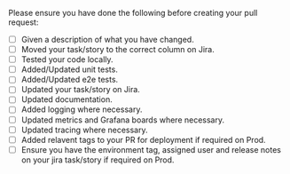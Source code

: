 Please ensure you have done the following before creating your pull request:

- [ ] Given a description of what you have changed.
- [ ] Moved your task/story to the correct column on Jira.
- [ ] Tested your code locally.
- [ ] Added/Updated unit tests.
- [ ] Added/Updated e2e tests.
- [ ] Updated your task/story on Jira.
- [ ] Updated documentation.
- [ ] Added logging where necessary.
- [ ] Updated metrics and Grafana boards where necessary.
- [ ] Updated tracing where necessary.
- [ ] Added relavent tags to your PR for deployment if required on Prod.
- [ ] Ensure you have the environment tag, assigned user and release notes on your jira task/story if required on Prod.
